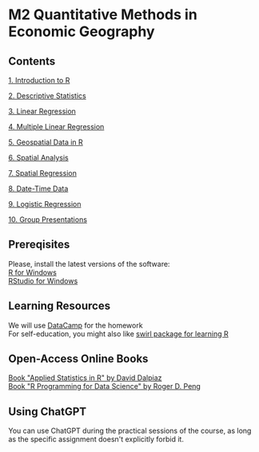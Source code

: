 # M2 Quantitative Methods in Economic Geography

## Contents
[1. Introduction to R](1_intro.Rmd)

[2. Descriptive Statistics](2_descript.Rmd)

[3. Linear Regression](3_linear.Rmd)

[4. Multiple Linear Regression](4_multiple.Rmd)

[5. Geospatial Data in R](5_maps.Rmd)

[6. Spatial Analysis](6_spatial.Rmd)

[7. Spatial Regression](7_sp_regr.Rmd)

[8. Date-Time Data](8_time.Rmd)

[9. Logistic Regression](9_logistic.Rmd)

[10. Group Presentations](10_final.Rmd)

## Prereqisites  

Please, install the latest versions of the software:   
[R for Windows](https://cran.r-project.org/bin/windows/base/)   
[RStudio for Windows](https://www.rstudio.com/products/rstudio/)

## Learning Resources  
We will use [DataCamp](https://www.datacamp.com/courses) for the homework    
For self-education, you might also like [swirl package for learning R](https://swirlstats.com/)

## Open-Access Online Books
[Book "Applied Statistics in R" by David Dalpiaz](https://book.stat420.org)    
[Book "R Programming for Data Science" by Roger D. Peng](https://bookdown.org/rdpeng/rprogdatascience)

## Using ChatGPT
You can use ChatGPT during the practical sessions of the course, as long as the specific assignment doesn't explicitly forbid it.
